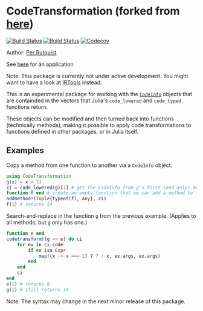 # CodeTransformation (forked from [here](https://github.com/perrutquist/CodeTransformation.jl)) 

[![Build Status](https://travis-ci.com/perrutquist/CodeTransformation.jl.svg?branch=master)](https://travis-ci.com/perrutquist/CodeTransformation.jl)
[![Build Status](https://ci.appveyor.com/api/projects/status/github/perrutquist/CodeTransformation.jl?svg=true)](https://ci.appveyor.com/project/perrutquist/CodeTransformation-jl)
[![Codecov](https://codecov.io/gh/perrutquist/CodeTransformation.jl/branch/master/graph/badge.svg)](https://codecov.io/gh/perrutquist/CodeTransformation.jl)

Author: [Per Rutquist](https://github.com/perrutquist)

See [here](https://discourse.julialang.org/t/transform-codeinfo-of-a-function-to-get-a-new-function-by-purging-unused-args-from-its-arg-list/87459) for an application

Note: This package is currently not under active development. You might want to have a look at [IRTools](https://github.com/MikeInnes/IRTools.jl) instead.

This is an experimental package for working with the [`CodeInfo`](https://pkg.julialang.org/docs/julia/THl1k/1.1.1/devdocs/ast.html#CodeInfo-1)
objects that are containded in the vectors that Julia's `code_lowered` and `code_typed` functions return.

These objects can be modified and then turned back into functions (technically methods),
making it possible to apply code transformations to functions defined in other packages,
or in Julia itself.

## Examples

Copy a method from one function to another via a `CodeInfo` object.
```julia
using CodeTransformation
g(x) = x + 13
ci = code_lowered(g)[1] # get the CodeInfo from g's first (and only) method
function f end # create an empty function that we can add a method to
addmethod!(Tuple{typeof(f), Any}, ci)
f(1) # returns 14
```

Search-and-replace in the function `g` from the previous example. (Applies to all
methods, but `g` only has one.)
```julia
function e end
codetransform!(g => e) do ci
    for ex in ci.code
        if ex isa Expr
            map!(x -> x === 13 ? 7 : x, ex.args, ex.args)
        end
    end
    ci
end
e(1) # returns 8
g(1) # still returns 14
```

Note: The syntax may change in the next minor release of this package.
